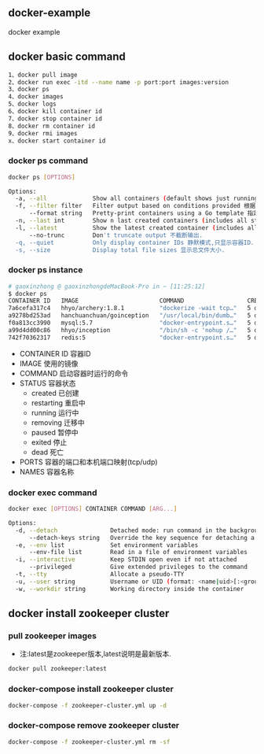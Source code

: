## docker-example
docker example


## docker basic command

```bash
1、docker pull image
2、docker run exec -itd --name name -p port:port images:version 
3、docker ps
4、docker images 
5、docker logs
6、docker kill container id
7、docker stop container id 
8、docker rm container id
9、docker rmi images
x、docker start container id
```

### docker ps command 

```bash
docker ps [OPTIONS]
```

```bash
Options:
  -a, --all             Show all containers (default shows just running) 显示所有的容器,包含未运行的.
  -f, --filter filter   Filter output based on conditions provided 根据条件过滤显示内容(name=value). 
      --format string   Pretty-print containers using a Go template 指定返回值的模版文件.
  -n, --last int        Show n last created containers (includes all states) (default -1) 列出最近创建的N个容器.
  -l, --latest          Show the latest created container (includes all states) 显示最近创建的容器.
      --no-trunc        Don't truncate output 不截断输出.
  -q, --quiet           Only display container IDs 静默模式,只显示容器ID.
  -s, --size            Display total file sizes 显示总文件大小.
```

### docker ps instance

```bash
# gaoxinzhong @ gaoxinzhongdeMacBook-Pro in ~ [11:25:12] 
$ docker ps 
CONTAINER ID   IMAGE                       COMMAND                  CREATED      STATUS        PORTS                                                  NAMES
7a6cefa317c4   hhyo/archery:1.8.1          "dockerize -wait tcp…"   5 days ago   Up 18 hours   0.0.0.0:9123->9123/tcp, :::9123->9123/tcp              archery
a9278bd253ad   hanchuanchuan/goinception   "/usr/local/bin/dumb…"   5 days ago   Up 18 hours   4000/tcp                                               goinception
f0a813cc3990   mysql:5.7                   "docker-entrypoint.s…"   5 days ago   Up 18 hours   0.0.0.0:3306->3306/tcp, :::3306->3306/tcp, 33060/tcp   mysql
a99d4dd00c86   hhyo/inception              "/bin/sh -c 'nohup /…"   5 days ago   Up 18 hours   6669/tcp                                               inception
742f70362317   redis:5                     "docker-entrypoint.s…"   5 days ago   Up 18 hours   6379/tcp                                               redis
```
* CONTAINER ID 容器ID
* IMAGE 使用的镜像
* COMMAND 启动容器时运行的命令
* STATUS 容器状态
   * created 已创建
   * restarting 重启中
   * running 运行中
   * removing 迁移中
   * paused 暂停中
   * exited 停止
   * dead 死亡
* PORTS 容器的端口和本机端口映射(tcp/udp)
* NAMES 容器名称

### docker exec command

```bash
docker exec [OPTIONS] CONTAINER COMMAND [ARG...]
```

```bash
Options:
  -d, --detach               Detached mode: run command in the background
      --detach-keys string   Override the key sequence for detaching a container
  -e, --env list             Set environment variables
      --env-file list        Read in a file of environment variables
  -i, --interactive          Keep STDIN open even if not attached
      --privileged           Give extended privileges to the command
  -t, --tty                  Allocate a pseudo-TTY
  -u, --user string          Username or UID (format: <name|uid>[:<group|gid>])
  -w, --workdir string       Working directory inside the container
```

## docker install zookeeper cluster

### pull zookeeper images

* 注:latest是zookeeper版本,latest说明是最新版本.

```bash
docker pull zookeeper:latest
```

### docker-compose install zookeeper cluster

```bash
docker-compose -f zookeeper-cluster.yml up -d
```

### docker-compose remove zookeeper cluster

```bash
docker-compose -f zookeeper-cluster.yml rm -sf
```
